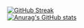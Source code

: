 [![GitHub Streak](http://github-readme-streak-stats.herokuapp.com?user=junosheridan&theme=blueberry)](https://git.io/streak-stats)
<br />
[![Anurag's GitHub stats](https://github-readme-stats.vercel.app/api?username=junosheridan&count_private=true&show_icons=true&hide_title=true&theme=blueberry)](https://github.com/anuraghazra/github-readme-stats)